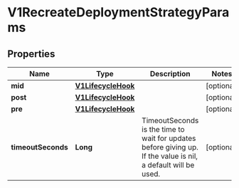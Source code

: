 
# V1RecreateDeploymentStrategyParams

## Properties
Name | Type | Description | Notes
------------ | ------------- | ------------- | -------------
**mid** | [**V1LifecycleHook**](V1LifecycleHook.md) |  |  [optional]
**post** | [**V1LifecycleHook**](V1LifecycleHook.md) |  |  [optional]
**pre** | [**V1LifecycleHook**](V1LifecycleHook.md) |  |  [optional]
**timeoutSeconds** | **Long** | TimeoutSeconds is the time to wait for updates before giving up. If the value is nil, a default will be used. |  [optional]



